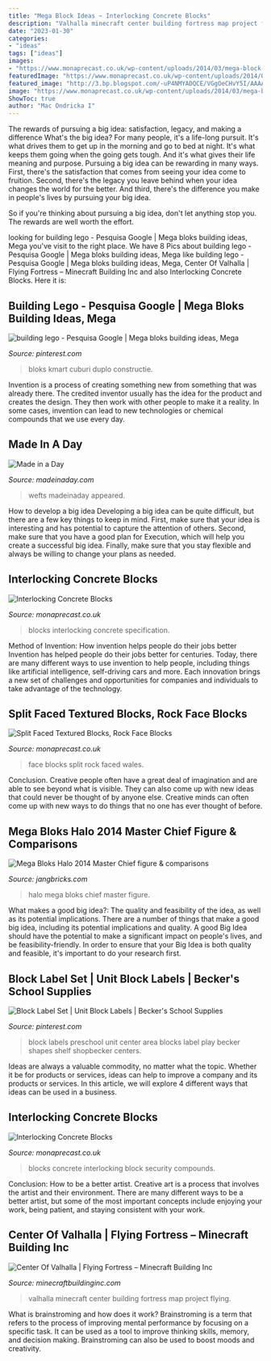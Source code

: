 ```yaml
---
title: "Mega Block Ideas ~ Interlocking Concrete Blocks"
description: "Valhalla minecraft center building fortress map project flying"
date: "2023-01-30"
categories:
- "ideas"
tags: ["ideas"]
images:
- "https://www.monaprecast.co.uk/wp-content/uploads/2014/03/mega-block-album-003.jpg"
featuredImage: "https://www.monaprecast.co.uk/wp-content/uploads/2014/03/IMG_6622-720x450.jpg"
featured_image: "http://3.bp.blogspot.com/-uP4NMYADQCE/VGgOeCHvY5I/AAAAAAAAF0o/Z9J3-CiYy3A/w1200-h630-p-nu/141115b-mega-bloks-halo-2014-master-chief.jpg"
image: "https://www.monaprecast.co.uk/wp-content/uploads/2014/03/mega-block-album-003.jpg"
ShowToc: true
author: "Mac Ondricka I"
---
```



The rewards of pursuing a big idea: satisfaction, legacy, and making a difference
What's the big idea? For many people, it's a life-long pursuit. It's what drives them to get up in the morning and go to bed at night. It's what keeps them going when the going gets tough. And it's what gives their life meaning and purpose.
 Pursuing a big idea can be rewarding in many ways. First, there's the satisfaction that comes from seeing your idea come to fruition. Second, there's the legacy you leave behind when your idea changes the world for the better. And third, there's the difference you make in people's lives by pursuing your big idea.

So if you're thinking about pursuing a big idea, don't let anything stop you. The rewards are well worth the effort.

	

		
looking for building lego - Pesquisa Google | Mega bloks building ideas, Mega you've visit to the right place. We have 8 Pics about building lego - Pesquisa Google | Mega bloks building ideas, Mega like building lego - Pesquisa Google | Mega bloks building ideas, Mega, Center Of Valhalla | Flying Fortress – Minecraft Building Inc and also Interlocking Concrete Blocks. Here it is:
		
    
## Building Lego - Pesquisa Google | Mega Bloks Building Ideas, Mega

<img loading=lazy src="https://i.pinimg.com/originals/65/ef/6e/65ef6e5aabd9cc3149e59b019bfd370c.jpg" onerror="this.onerror=null;this.src='https://tse3.mm.bing.net/th?id=OIP.BfGYyHFTNnEcbknuJgRQxAHaIC&amp;pid=15.1';" alt="building lego - Pesquisa Google | Mega bloks building ideas, Mega">

_Source: pinterest.com_

>bloks kmart cuburi duplo constructie. 

	

Invention is a process of creating something new from something that was already there. The credited inventor usually has the idea for the product and creates the design. They then work with other people to make it a reality. In some cases, invention can lead to new technologies or chemical compounds that we use every day.

    
## Made In A Day

<img loading=lazy src="https://madeinaday.com/wp-content/uploads/2020/05/Wefts-home.jpg" onerror="this.onerror=null;this.src='https://tse2.mm.bing.net/th?id=OIP.YDltVo7-CaJOjJ8mTuVluQHaLH&amp;pid=15.1';" alt="Made in a Day">

_Source: madeinaday.com_

>wefts madeinaday appeared. 

	

How to develop a big idea
Developing a big idea can be quite difficult, but there are a few key things to keep in mind. First, make sure that your idea is interesting and has potential to capture the attention of others. Second, make sure that you have a good plan for Execution, which will help you create a successful big idea. Finally, make sure that you stay flexible and always be willing to change your plans as needed.

    
## Interlocking Concrete Blocks

<img loading=lazy src="https://www.monaprecast.co.uk/wp-content/uploads/2014/03/IMG_0724.jpg" onerror="this.onerror=null;this.src='https://tse1.mm.bing.net/th?id=OIP.qVR_tAzsAF-vIfcnVhPGKgHaFj&amp;pid=15.1';" alt="Interlocking Concrete Blocks">

_Source: monaprecast.co.uk_

>blocks interlocking concrete specification. 

	

Method of Invention: How invention helps people do their jobs better
Invention has helped people do their jobs better for centuries. Today, there are many different ways to use invention to help people, including things like artificial intelligence, self-driving cars and more. Each innovation brings a new set of challenges and opportunities for companies and individuals to take advantage of the technology.

    
## Split Faced Textured Blocks, Rock Face Blocks

<img loading=lazy src="https://www.monaprecast.co.uk/wp-content/uploads/2014/03/IMG_6622-720x450.jpg" onerror="this.onerror=null;this.src='https://tse2.mm.bing.net/th?id=OIP.WKYIlxBFZqa8EM8XRMgWjAHaEo&amp;pid=15.1';" alt="Split Faced Textured Blocks, Rock Face Blocks">

_Source: monaprecast.co.uk_

>face blocks split rock faced wales. 

	

Conclusion.
Creative people often have a great deal of imagination and are able to see beyond what is visible. They can also come up with new ideas that could never be thought of by anyone else. Creative minds can often come up with new ways to do things that no one has ever thought of before.

    
## Mega Bloks Halo 2014 Master Chief Figure &amp; Comparisons

<img loading=lazy src="http://3.bp.blogspot.com/-uP4NMYADQCE/VGgOeCHvY5I/AAAAAAAAF0o/Z9J3-CiYy3A/w1200-h630-p-nu/141115b-mega-bloks-halo-2014-master-chief.jpg" onerror="this.onerror=null;this.src='https://tse2.mm.bing.net/th?id=OIP.EMTF1u2lyN7gAyY91psUXQHaD4&amp;pid=15.1';" alt="Mega Bloks Halo 2014 Master Chief figure &amp; comparisons">

_Source: jangbricks.com_

>halo mega bloks chief master figure. 

	

What makes a good big idea?: The quality and feasibility of the idea, as well as its potential implications.
There are a number of things that make a good big idea, including its potential implications and quality. A good Big Idea should have the potential to make a significant impact on people's lives, and be feasibility-friendly. In order to ensure that your Big Idea is both quality and feasible, it's important to do your research first.

    
## Block Label Set | Unit Block Labels | Becker&#039;s School Supplies

<img loading=lazy src="https://i.pinimg.com/736x/a7/f0/5b/a7f05bbe6305f3c59be9e35e27e4b921.jpg" onerror="this.onerror=null;this.src='https://tse2.mm.bing.net/th?id=OIP.sVubVOKw378nME6afTl2nAAAAA&amp;pid=15.1';" alt="Block Label Set | Unit Block Labels | Becker&#039;s School Supplies">

_Source: pinterest.com_

>block labels preschool unit center area blocks label play becker shapes shelf shopbecker centers. 

	

Ideas are always a valuable commodity, no matter what the topic. Whether it be for products or services, ideas can help to improve a company and its products or services. In this article, we will explore 4 different ways that ideas can be used in a business.

    
## Interlocking Concrete Blocks

<img loading=lazy src="https://www.monaprecast.co.uk/wp-content/uploads/2014/03/mega-block-album-003.jpg" onerror="this.onerror=null;this.src='https://tse3.mm.bing.net/th?id=OIP.bihvKkZpPML0mBr1brfxZAHaFj&amp;pid=15.1';" alt="Interlocking Concrete Blocks">

_Source: monaprecast.co.uk_

>blocks concrete interlocking block security compounds. 

	

Conclusion: How to be a better artist.
Creative art is a process that involves the artist and their environment. There are many different ways to be a better artist, but some of the most important concepts include enjoying your work, being patient, and staying consistent with your work.

    
## Center Of Valhalla | Flying Fortress – Minecraft Building Inc

<img loading=lazy src="http://minecraftbuildinginc.com/wp-content/uploads/2013/11/Minecraft-building-ideas-Center-Of-Valhalla-7.jpg" onerror="this.onerror=null;this.src='https://tse3.mm.bing.net/th?id=OIP.HQ6xNds31pKDHxKaSaVJwQHaEK&amp;pid=15.1';" alt="Center Of Valhalla | Flying Fortress – Minecraft Building Inc">

_Source: minecraftbuildinginc.com_

>valhalla minecraft center building fortress map project flying. 

	

What is brainstroming and how does it work?
Brainstroming is a term that refers to the process of improving mental performance by focusing on a specific task. It can be used as a tool to improve thinking skills, memory, and decision making. Brainstroming can also be used to boost moods and creativity.

